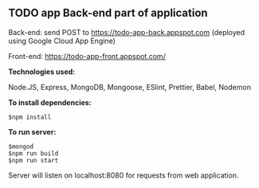 ## TODO app Back-end part of application
Back-end: send POST to https://todo-app-back.appspot.com   (deployed using Google Cloud App Engine)

Front-end: https://todo-app-front.appspot.com/

**Technologies used:**

Node.JS, Express, MongoDB, Mongoose, ESlint, Prettier, Babel, Nodemon

**To install dependencies:**
```
$npm install
```

**To run server:**
```
$mongod
$npm run build
$npm run start
```

Server will listen on localhost:8080 for requests from web application.
